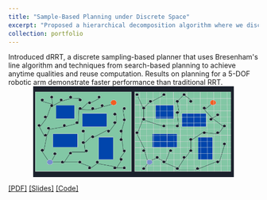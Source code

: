 ```yaml
---
title: "Sample-Based Planning under Discrete Space"
excerpt: "Proposed a hierarchical decomposition algorithm where we discretize the continuous sample space of PRM/RRT algorithms in order to provide tighter completeness guarantees. Demonstrated the performance improvement of the proposed approach for 6-link robotic arm"
collection: portfolio
---
```


Introduced dRRT, a discrete sampling-based planner that uses Bresenham's line algorithm and techniques from search-based planning to achieve anytime qualities and reuse computation. Results on planning for a 5-DOF robotic arm demonstrate faster performance than traditional RRT.
<br/><img style='margin: auto; display: block; width: 80% !important; max-width: 700px !important;' src='/images/Planning.png'>

[[PDF]](https://viraj96.github.io/files/portfolio-3/report.pdf) [[Slides]](https://viraj96.github.io/files/portfolio-3/presentation.pptx) [[Code]](https://bitbucket.org/eaglez1111/16782_final_proj/src/master/)
